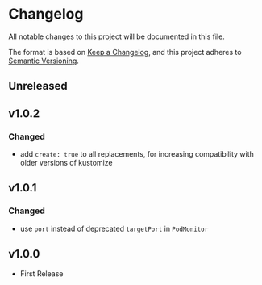 # Changelog

All notable changes to this project will be documented in this file.

The format is based on [Keep a Changelog](https://keepachangelog.com/en/1.0.0/),
and this project adheres to [Semantic Versioning](https://semver.org/spec/v2.0.0.html).

## Unreleased

## v1.0.2

### Changed

- add `create: true` to all replacements, for increasing compatibility with older versions of kustomize

## v1.0.1

### Changed

- use `port` instead of deprecated `targetPort` in `PodMonitor`

## v1.0.0

- First Release
